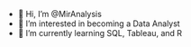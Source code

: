 - 👋 Hi, I’m @MirAnalysis
- 👀 I’m interested in becoming a Data Analyst
- 🌱 I’m currently learning SQL, Tableau, and R

<!---
MirAnalysis/MirAnalysis is a ✨ special ✨ repository because its `README.md` (this file) appears on your GitHub profile.
You can click the Preview link to take a look at your changes.
--->
